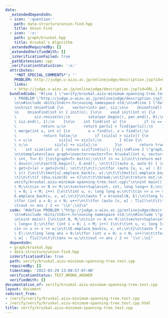 ```yaml
---
data:
  _extendedDependsOn:
  - icon: ':question:'
    path: data-structure/union-find.hpp
    title: Union Find
  - icon: ':x:'
    path: graph/kruskal.hpp
    title: Kruskal's Algorithm
  _extendedRequiredBy: []
  _extendedVerifiedWith: []
  _isVerificationFailed: true
  _pathExtension: cpp
  _verificationStatusIcon: ':x:'
  attributes:
    '*NOT_SPECIAL_COMMENTS*': ''
    PROBLEM: http://judge.u-aizu.ac.jp/onlinejudge/description.jsp?id=GRL_2_A
    links:
    - http://judge.u-aizu.ac.jp/onlinejudge/description.jsp?id=GRL_2_A
  bundledCode: "#line 1 \"verify/kruskal.aizu-minimum-spanning-tree.test.cpp\"\n#define\
    \ PROBLEM \"http://judge.u-aizu.ac.jp/onlinejudge/description.jsp?id=GRL_2_A\"\
    \n\n#include <bits/stdc++.h>\nusing namespace std;\n\n#line 1 \"data-structure/union-find.hpp\"\
    \nstruct UnionFind {\n    vector<int> par, siz;\n\n    UnionFind() = default;\n\
    \n    UnionFind(int n) { init(n); }\n\n    void init(int n) {\n        par.resize(n);\n\
    \        siz.resize(n);\n        iota(par.begin(), par.end(), 0);\n        fill(siz.begin(),\
    \ siz.end(), 1);\n    }\n\n    int find(int u) {\n        if (u == par[u])\n \
    \           return u;\n        return par[u] = find(par[u]);\n    }\n\n    bool\
    \ merge(int u, int v) {\n        u = find(u), v = find(v);\n        if (u == v)\n\
    \            return false;\n        if (siz[u] > siz[v]) {\n            par[v]\
    \ = u;\n            siz[u] += siz[v];\n        } else {\n            par[u] =\
    \ v;\n            siz[v] += siz[u];\n        }\n        return true;\n    }\n\n\
    \    int size(int u) { return siz[find(u)]; }\n};\n#line 2 \"graph/kruskal.hpp\"\
    \n\ntemplate<class graph>\nvector<vector<T>> kruskal(int n, vector<tuple<int,\
    \ int, T>> E) {\n\tgraph<T> mst(n);\n\tif (n <= 1)\n\t\treturn mst;\n\tUnionFind\
    \ dsu(n);\n\tsort(E.begin(), E.end(), \n\t\t[](auto a, auto b) { \n\t\t\treturn\
    \ get<2>(a) < get<2>(b); \n\t\t}\n\t);\n\tfor (auto [u, v, w] : E) {\n\t\tif (dsu.merge(u,\
    \ v)) {\n\t\t\tmst[u].emplace_back(v, w);\n\t\t\tmst[v].emplace_back(u, w);\n\t\
    \t}\n\t\tif (dsu.size(0) == n)\n\t\t\tbreak;\n\t}\n\treturn mst;\n}\n#line 7 \"\
    verify/kruskal.aizu-minimum-spanning-tree.test.cpp\"\n\nint main() {\n\tint N,\
    \ M;\n\tcin >> N >> M;\n\tvector<tuple<int, int, long long>> E;\n\tfor (int i\
    \ = 0; i < M; i++) {\n\t\tint u, v; long long w;\n\t\tcin >> u >> v >> w;\n\t\t\
    E.emplace_back(u, v, w);\n\t}\n\tauto T = kruskal(N, E);\n\tlong long ans = 0;\n\
    \tfor (int u = 0; u < N; u++)\n\t\tfor (auto [v, w] : T[u])\n\t\t\tans += w;\n\
    \tcout << ans / 2 << '\\n';\n}\n"
  code: "#define PROBLEM \"http://judge.u-aizu.ac.jp/onlinejudge/description.jsp?id=GRL_2_A\"\
    \n\n#include <bits/stdc++.h>\nusing namespace std;\n\n#include \"graph/kruskal.hpp\"\
    \n\nint main() {\n\tint N, M;\n\tcin >> N >> M;\n\tvector<tuple<int, int, long\
    \ long>> E;\n\tfor (int i = 0; i < M; i++) {\n\t\tint u, v; long long w;\n\t\t\
    cin >> u >> v >> w;\n\t\tE.emplace_back(u, v, w);\n\t}\n\tauto T = kruskal(N,\
    \ E);\n\tlong long ans = 0;\n\tfor (int u = 0; u < N; u++)\n\t\tfor (auto [v,\
    \ w] : T[u])\n\t\t\tans += w;\n\tcout << ans / 2 << '\\n';\n}"
  dependsOn:
  - graph/kruskal.hpp
  - data-structure/union-find.hpp
  isVerificationFile: true
  path: verify/kruskal.aizu-minimum-spanning-tree.test.cpp
  requiredBy: []
  timestamp: '2022-03-29 13:08:57-07:00'
  verificationStatus: TEST_WRONG_ANSWER
  verifiedWith: []
documentation_of: verify/kruskal.aizu-minimum-spanning-tree.test.cpp
layout: document
redirect_from:
- /verify/verify/kruskal.aizu-minimum-spanning-tree.test.cpp
- /verify/verify/kruskal.aizu-minimum-spanning-tree.test.cpp.html
title: verify/kruskal.aizu-minimum-spanning-tree.test.cpp
---
```

